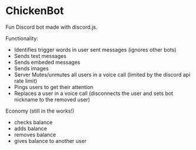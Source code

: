 # ChickenBot
Fun Discord bot made with discord.js.

Functionality:
+ Identifies trigger words in user sent messages (ignores other bots)
+ Sends text messages
+ Sends embeded messages
+ Sends images
+ Server Mutes/unmutes all users in a voice call (limited by the discord api rate limit)
+ Pings users to get their attention
+ Replaces a user in a voice call (disconnects the user and sets bot nickname to the removed user)

Economy (still in the works!)
+ checks balance
+ adds balance
+ removes balance
+ gives balance to another user
